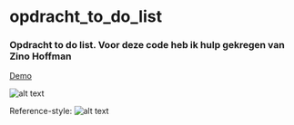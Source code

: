# opdracht_to_do_list

### Opdracht to do list. Voor deze code heb ik hulp gekregen van Zino Hoffman



[Demo](https://fikriyek94.github.io/opdracht_to_do_list/)


![alt text](https://github.com/FikriyeK94/opdracht_to_do_list/edit/main/screenshot.png "Logo Title Text 1")


Reference-style: 
![alt text][logo]


[logo]: https://github.com/FikriyeK94/opdracht_to_do_list/edit/main/screenshot.png "Logo Title Text 2"
